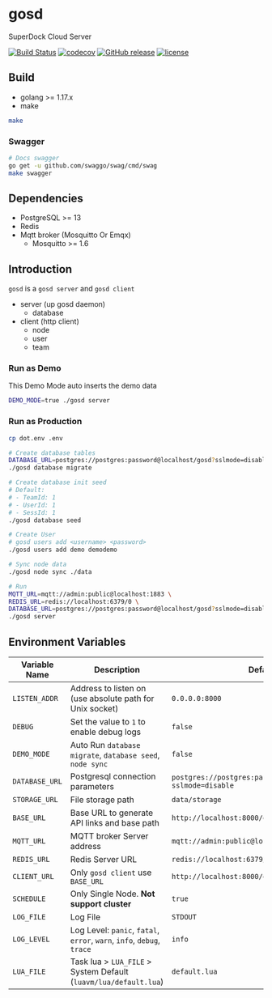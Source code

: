 # gosd

SuperDock Cloud Server

[![Build Status](https://github.com/sb-im/gosd/workflows/ci/badge.svg)](https://github.com/sb-im/gosd/actions?query=workflow%3Aci)
[![codecov](https://codecov.io/gh/sb-im/gosd/branch/master/graph/badge.svg)](https://codecov.io/gh/sb-im/gosd)
[![GitHub release](https://img.shields.io/github/tag/sb-im/gosd.svg?label=release)](https://github.com/sb-im/gosd/releases)
[![license](https://img.shields.io/github/license/sb-im/gosd.svg?maxAge=2592000)](https://github.com/sb-im/gosd/blob/master/LICENSE)

## Build

* golang >= 1.17.x
* make

```bash
make
```

### Swagger

```bash
# Docs swagger
go get -u github.com/swaggo/swag/cmd/swag
make swagger
```

## Dependencies

* PostgreSQL >= 13
* Redis
* Mqtt broker (Mosquitto Or Emqx)
  * Mosquitto >= 1.6

## Introduction

`gosd` is a `gosd server` and `gosd client`

* server (up gosd daemon)
  * database
* client (http client)
  * node
  * user
  * team

### Run as Demo

This Demo Mode auto inserts the demo data

```bash
DEMO_MODE=true ./gosd server
```

### Run as Production

```bash
cp dot.env .env

# Create database tables
DATABASE_URL=postgres://postgres:password@localhost/gosd?sslmode=disable \
./gosd database migrate

# Create database init seed
# Default:
# - TeamId: 1
# - UserId: 1
# - SessId: 1
./gosd database seed

# Create User
# gosd users add <username> <password>
./gosd users add demo demodemo

# Sync node data
./gosd node sync ./data

# Run
MQTT_URL=mqtt://admin:public@localhost:1883 \
REDIS_URL=redis://localhost:6379/0 \
DATABASE_URL=postgres://postgres:password@localhost/gosd?sslmode=disable \
./gosd server
```

## Environment Variables

Variable Name  | Description                                              | Default
-------------- | -------------------------------------------------------- | -------------------------------------------------------------
`LISTEN_ADDR`  | Address to listen on (use absolute path for Unix socket) | `0.0.0.0:8000`
`DEBUG`        | Set the value to `1` to enable debug logs                | `false`
`DEMO_MODE`    | Auto Run `database migrate`, `database seed`, `node sync`| `false`
`DATABASE_URL` | Postgresql connection parameters                         | `postgres://postgres:password@localhost/gosd?sslmode=disable`
`STORAGE_URL`  | File storage path                                        | `data/storage`
`BASE_URL`     | Base URL to generate API links and base path             | `http://localhost:8000/gosd/api/v3`
`MQTT_URL`     | MQTT broker Server address                               | `mqtt://admin:public@localhost:1883`
`REDIS_URL`    | Redis Server URL                                         | `redis://localhost:6379/0`
`CLIENT_URL`   | Only `gosd client` use `BASE_URL`                        | `http://localhost:8000/gosd/api/v3`
`SCHEDULE`     | Only Single Node. **Not support cluster**                | `true`
`LOG_FILE`     | Log File                                                 | `STDOUT`
`LOG_LEVEL`    | Log Level: `panic`, `fatal`, `error`, `warn`, `info`, `debug`, `trace` | `info`
`LUA_FILE` | Task lua > `LUA_FILE` > System Default (`luavm/lua/default.lua`) | `default.lua`

